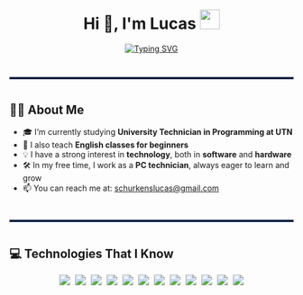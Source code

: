 <h1 align="center">Hi 👋, I'm Lucas <img src="https://media.giphy.com/media/hvRJCLFzcasrR4ia7z/giphy.gif" width="35"></h1>
<p align="center">
  <a href="https://github.com/DenverCoder1/readme-typing-svg">
    <img src="https://readme-typing-svg.herokuapp.com?font=Time+New+Roman&color=%230F76FF&size=25&center=true&vCenter=true&width=600&height=100&lines=Programming+Technician+Student;Passionate+about+Innovative+Technologies;Driven+by+Continuous+Learning;Exploring+Software+and+Hardware;Aspiring+Full-Stack+Developer" alt="Typing SVG" />
  </a>
</p>

<hr style="border: none; height: 4px; background-color: #001f3f; margin: 3em 0;" />


## 👨‍💻 About Me  

- 🎓 I’m currently studying **University Technician in Programming at UTN**  
- 📖 I also teach **English classes for beginners**  
- 💡 I have a strong interest in **technology**, both in **software** and **hardware**  
- 🛠️ In my free time, I work as a **PC technician**, always eager to learn and grow  
- 📫 You can reach me at: schurkenslucas@gmail.com

<hr style="border: none; height: 4px; background-color: #001f3f; margin: 3em 0;" />

## 💻 Technologies That I Know 

<p align="center" style="font-size:0;">
  <img alt="Java" src="https://img.shields.io/badge/Java-ED8B00?style=flat-square&logo=java&logoColor=white" style="transform: scale(1.2); margin: 0 6px;" />
  <img alt="JavaScript" src="https://img.shields.io/badge/JavaScript-F7DF1E?style=flat-square&logo=javascript&logoColor=black" style="transform: scale(1.2); margin: 0 6px;" />
  <img alt="Python" src="https://img.shields.io/badge/Python-3776AB?style=flat-square&logo=python&logoColor=white" style="transform: scale(1.2); margin: 0 6px;" />
  <img alt="MySQL" src="https://img.shields.io/badge/MySQL-4479A1?style=flat-square&logo=mysql&logoColor=white" style="transform: scale(1.2); margin: 0 6px;" />
  <img alt="MongoDB" src="https://img.shields.io/badge/MongoDB-47A248?style=flat-square&logo=mongodb&logoColor=white" style="transform: scale(1.2); margin: 0 6px;" />
  <img alt="HTML5" src="https://img.shields.io/badge/HTML5-E34F26?style=flat-square&logo=html5&logoColor=white" style="transform: scale(1.2); margin: 0 6px;" />
  <img alt="CSS3" src="https://img.shields.io/badge/CSS3-1572B6?style=flat-square&logo=css3&logoColor=white" style="transform: scale(1.2); margin: 0 6px;" />
  <img alt="GitHub" src="https://img.shields.io/badge/GitHub-181717?style=flat-square&logo=github&logoColor=white" style="transform: scale(1.2); margin: 0 6px;" />
  <img alt="Node.js" src="https://img.shields.io/badge/Node.js-339933?style=flat-square&logo=node.js&logoColor=white" style="transform: scale(1.2); margin: 0 6px;" />
  <img alt="Express" src="https://img.shields.io/badge/Express-000000?style=flat-square&logo=express&logoColor=white" style="transform: scale(1.2); margin: 0 6px;" />
  <img alt="Visual Studio Code" src="https://img.shields.io/badge/VS%20Code-0078d7?style=flat-square&logo=visual%20studio%20code&logoColor=white" style="transform: scale(1.2); margin: 0 6px;" />
  <img alt="Apache NetBeans" src="https://img.shields.io/badge/NetBeans-1B6AC6?style=flat-square&logo=apachenetbeanside&logoColor=white" style="transform: scale(1.2); margin: 0 6px;" />
</p>








